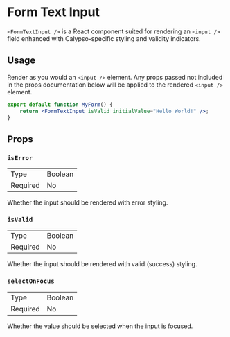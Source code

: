 # Form Text Input

`<FormTextInput />` is a React component suited for rendering an `<input />` field enhanced with Calypso-specific styling and validity indicators.

## Usage

Render as you would an `<input />` element. Any props passed not included in the props documentation below will be applied to the rendered `<input />` element.

```jsx
export default function MyForm() {
	return <FormTextInput isValid initialValue="Hello World!" />;
}
```

## Props

### `isError`

<table>
	<tr><td>Type</td><td>Boolean</td></tr>
	<tr><td>Required</td><td>No</td></tr>
</table>

Whether the input should be rendered with error styling.

### `isValid`

<table>
	<tr><td>Type</td><td>Boolean</td></tr>
	<tr><td>Required</td><td>No</td></tr>
</table>

Whether the input should be rendered with valid (success) styling.

### `selectOnFocus`

<table>
	<tr><td>Type</td><td>Boolean</td></tr>
	<tr><td>Required</td><td>No</td></tr>
</table>

Whether the value should be selected when the input is focused.
